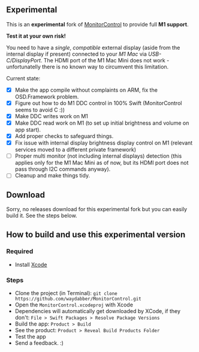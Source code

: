 ## Experimental

This is an **experimental** fork of [MonitorControl](https://github.com/MonitorControl/MonitorControl) to provide full **M1 support**.

**Test it at your own risk!**

You need to have a *single*, *compatible* external display (aside from the internal display if present) connected to your *M1 Mac* via *USB-C/DisplayPort*. The HDMI port of the M1 Mac Mini does not work - unfortunatelly there is no known way to circumvent this limitation.

Current state:

- [x] Make the app compile without complaints on ARM, fix the OSD.Framework problem.
- [x] Figure out how to do M1 DDC control in 100% Swift (MonitorControl seems to avoid C :))
- [x] Make DDC writes work on M1
- [x] Make DDC read work on M1 (to set up initial brightness and volume on app start).
- [x] Add proper checks to safeguard things.
- [x] Fix issue with internal display brightness display control on M1 (relevant services moved to a different private framework)
- [ ] Proper multi monitor (not including internal displays) detection (this applies only for the M1 Mac Mini as of now, but its HDMI port does not pass through I2C commands anyway).
- [ ] Cleanup and make things tidy.

</div>

## Download

Sorry, no releases download for this experimental fork but you can easily build it. See the steps below.

## How to build and use this experimental version

### Required

* Install [Xcode](https://developer.apple.com/xcode/)

### Steps

* Clone the project (in Terminal): `git clone https://github.com/waydabber/MonitorControl.git`
* Open the `MonitorControl.xcodeproj` with Xcode
* Dependencies will automatically get downloaded by XCode, if they don't: `File > Swift Packages > Resolve Package Versions`
* Build the app: `Product > Build`
* See the product: `Product > Reveal Build Products Folder`
* Test the app
* Send a feedback. :)


